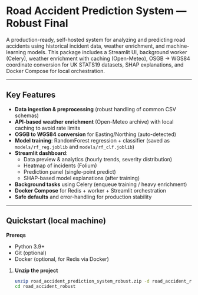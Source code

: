 # Road Accident Prediction System — Robust Final

A production-ready, self-hosted system for analyzing and predicting road accidents using historical incident data, weather enrichment, and machine-learning models. This package includes a Streamlit UI, background worker (Celery), weather enrichment with caching (Open-Meteo), OSGB → WGS84 coordinate conversion for UK STATS19 datasets, SHAP explanations, and Docker Compose for local orchestration.

---

## Key Features

- **Data ingestion & preprocessing** (robust handling of common CSV schemas)
- **API-based weather enrichment** (Open-Meteo archive) with local caching to avoid rate limits
- **OSGB to WGS84 conversion** for Easting/Northing (auto-detected)
- **Model training**: RandomForest regression + classifier (saved as `models/rf_reg.joblib` and `models/rf_clf.joblib`)
- **Streamlit dashboard**:
  - Data preview & analytics (hourly trends, severity distribution)
  - Heatmap of incidents (Folium)
  - Prediction panel (single-point predict)
  - SHAP-based model explanations (after training)
- **Background tasks** using Celery (enqueue training / heavy enrichment)
- **Docker Compose** for Redis + worker + Streamlit orchestration
- **Safe defaults** and error-handling for production stability

---

## Quickstart (local machine)

**Prereqs**
- Python 3.9+  
- Git (optional)  
- Docker (optional, for Redis via Docker)  

1. **Unzip the project**
   ```bash
   unzip road_accident_prediction_system_robust.zip -d road_accident_robust
   cd road_accident_robust

